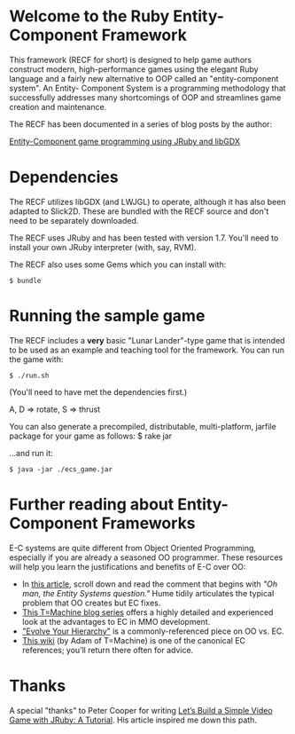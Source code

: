 # Welcome to the Ruby Entity-Component Framework
This framework (RECF for short) is designed to help game authors construct 
modern, high-performance games using the elegant Ruby language and a fairly
new alternative to OOP called an "entity-component system". An Entity-
Component System is a programming methodology that successfully addresses many
shortcomings of OOP and streamlines game creation and maintenance.

The RECF has been documented in a series of blog posts by the author:

[Entity-Component game programming using JRuby and libGDX](http://cbpowell.wordpress.com/2012/10/30/entity-component-game-programming-using-jruby-and-libgdx-part-1/)

# Dependencies
The RECF utilizes libGDX (and LWJGL) to operate, although it has also been
adapted to Slick2D. These are bundled with the RECF source and don't need to
be separately downloaded.

The RECF uses JRuby and has been tested with version 1.7. You'll need to 
install your own JRuby interpreter (with, say, RVM).

The RECF also uses some Gems which you can install with:

    $ bundle

# Running the sample game

The RECF includes a **very** basic "Lunar Lander"-type game that is intended to
be used as an example and teaching tool for the framework. You can run the
game with:

    $ ./run.sh

(You'll need to have met the dependencies first.)

A, D => rotate, S => thrust

You can also generate a precompiled, distributable, multi-platform, jarfile 
package for your game as follows:
    $ rake jar

...and run it:

    $ java -jar ./ecs_game.jar

# Further reading about Entity-Component Frameworks

E-C systems are quite different from Object Oriented Programming, especially
if you are already a seasoned OO programmer. These resources will help you
learn the justifications and benefits of E-C over OO:

* In [this article](http://humespeaks.tumblr.com/post/21273251357/ludum-dare-dry-run-lessons-learned), scroll down and read the comment that begins with *"Oh man, the Entity Systems question."* Hume tidily articulates the typical problem that OO creates but EC fixes.
* [This T=Machine blog series](http://t-machine.org/index.php/2007/09/03/entity-systems-are-the-future-of-mmog-development-part-1/) offers a highly detailed and experienced look at the advantages to EC in MMO development.
* ["Evolve Your Hierarchy"](http://cowboyprogramming.com/2007/01/05/evolve-your-heirachy/) is a commonly-referenced piece on OO vs. EC.
* [This wiki](http://entity-systems.wikidot.com/) (by Adam of T=Machine) is one of the canonical EC references; you’ll return there often for advice.

# Thanks

A special "thanks" to Peter Cooper for writing [Let’s Build a Simple Video Game with JRuby: A Tutorial](http://www.rubyinside.com/video-game-ruby-tutorial-5726.html).
His article inspired me down this path.

